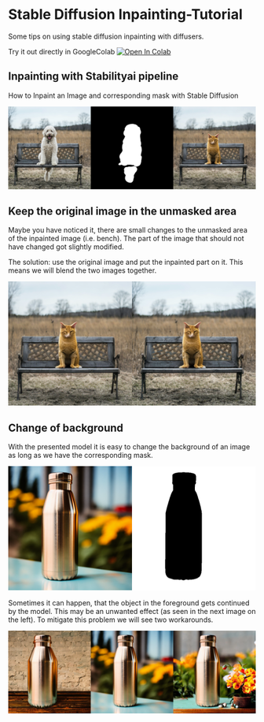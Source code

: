 # Stable Diffusion Inpainting-Tutorial
Some tips on using stable diffusion inpainting with diffusers.

Try it out directly in GoogleColab [![Open In Colab](https://colab.research.google.com/assets/colab-badge.svg)]([https://colab.research.google.com/github/weiji14/deepbedmap/](https://github.com/Markus-Pobitzer/Inpainting-Tutorial/blob/main/InpaintingTutorial.ipynb)https://github.com/Markus-Pobitzer/Inpainting-Tutorial/blob/main/InpaintingTutorial.ipynb)

## Inpainting with Stabilityai pipeline
How to Inpaint an Image and corresponding mask with Stable Diffusion

![Inpainting with StabilityAIs model](https://raw.githubusercontent.com/Markus-Pobitzer/Inpainting-Tutorial/main/imgs/StabilityaiInpainting.png)

## Keep the original image in the unmasked area
Maybe you have noticed it, there are small changes to the unmasked area of the inpainted image (i.e. bench). The part of the image that should not have changed got slightly modified. 

The solution: use the original image and put the inpainted part on it. This means we will blend the two images together.

![Inpainting with StabilityAIs model](https://raw.githubusercontent.com/Markus-Pobitzer/Inpainting-Tutorial/main/imgs/OriginalBackground.png)


## Change of background
With the presented model it is easy to change the background of an image as long as we have the corresponding mask.

![Inpainting with StabilityAIs model](https://raw.githubusercontent.com/Markus-Pobitzer/Inpainting-Tutorial/main/imgs/BottleMask.png)


Sometimes it can happen, that the object in the foreground gets continued by the model. This may be an unwanted effect (as seen in the next image on the left). To mitigate this problem we will see two workarounds.


![Inpainting with StabilityAIs model](https://raw.githubusercontent.com/Markus-Pobitzer/Inpainting-Tutorial/main/imgs/BottleVariations.png)
